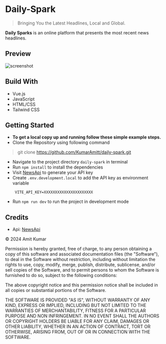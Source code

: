 # Daily-Spark
> Bringing You the Latest Headlines, Local and Global.

**Daily Sparks** is an online platform that presents the most recent news headlines.

## Preview
![screenshot](/src/assets/images/preview1.png)


## Build With
- Vue.js
- JavaScript
- HTML/CSS
- Tailwind CSS

## Getting Started
- **To get a local copy up and running follow these simple example steps.**
- Clone the Repository using following command
> git clone https://github.com/KumarAmitt/daily-spark.git
- Navigate to the project directory `daily-spark` in terminal
- Run `npm install` to install the dependencies
- Visit [NewsApi](https://newsapi.org/docs/get-started) to generate your API key
- Create `.env.development.local` to add the API key as environment variable
   ```
    VITE_API_KEY=XXXXXXXXXXXXXXXXXXXXXX
   ``` 
- Run `npm run dev` to run the project in development mode


## Credits

- Api: [NewsApi](https://newsapi.org/docs/get-started)



&copy; 2024 Amit Kumar

Permission is hereby granted, free of charge, to any person obtaining a copy
of this software and associated documentation files (the "Software"), to deal
in the Software without restriction, including without limitation the rights
to use, copy, modify, merge, publish, distribute, sublicense, and/or sell
copies of the Software, and to permit persons to whom the Software is
furnished to do so, subject to the following conditions:

The above copyright notice and this permission notice shall be included in all
copies or substantial portions of the Software.

THE SOFTWARE IS PROVIDED "AS IS", WITHOUT WARRANTY OF ANY KIND, EXPRESS OR
IMPLIED, INCLUDING BUT NOT LIMITED TO THE WARRANTIES OF MERCHANTABILITY,
FITNESS FOR A PARTICULAR PURPOSE AND NON INFRINGEMENT. IN NO EVENT SHALL THE
AUTHORS OR COPYRIGHT HOLDERS BE LIABLE FOR ANY CLAIM, DAMAGES OR OTHER
LIABILITY, WHETHER IN AN ACTION OF CONTRACT, TORT OR OTHERWISE, ARISING FROM,
OUT OF OR IN CONNECTION WITH THE SOFTWARE.



